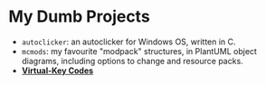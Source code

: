 # My Dumb Projects
* `autoclicker`: an autoclicker for Windows OS, written in C.
* `mcmods`: my favourite "modpack" structures, in PlantUML object diagrams, including options to change and resource packs.
* [**Virtual-Key Codes**](https://learn.microsoft.com/en-us/windows/win32/inputdev/virtual-key-codes)

